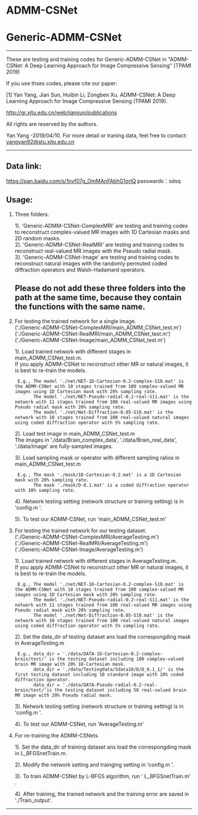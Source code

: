# ADMM-CSNet
# Generic-ADMM-CSNet

***********************************************************************************************************

These are  testing and training codes for Generic-ADMM-CSNet in "ADMM-CSNet: A Deep Learning Approach for Image Compressive Sensing" (TPAMI 2019)
 
If you use thses codes, please cite our paper:

[1] Yan Yang, Jian Sun, Huibin Li, Zongben Xu. ADMM-CSNet: A Deep Learning Approach for Image Compressive Sensing (TPAMI 2019).

http://gr.xjtu.edu.cn/web/jiansun/publications

All rights are reserved by the authors.

Yan Yang -2019/04/10. For more detail or traning data, feel free to contact: yangyan92@stu.xjtu.edu.cn


***********************************************************************************************************



## Data link: 
https://pan.baidu.com/s/1nvf07g_OmMAnFAbhG1orIQ 
passwards：sdsq 


## Usage:

1. Three folders.
  
   1). 'Generic-ADMM-CSNet-ComplexMRI' are testing and training codes to reconstruct complex-valued MR images with 1D Cartesian masks and 2D random masks. <Br/>
   2). 'Generic-ADMM-CSNet-RealMRI' are testing and training codes to reconstruct real-valued MR images with the Pseudo radial mask. <Br/>
   3). 'Generic-ADMM-CSNet-Image' are testing and training codes to reconstruct natural images with the randomly permuted coded diffraction operators and Walsh-Hadamard operators. <Br/>
   
   ## Please do not add these three folders into the path at the same time, because they contain the functions with the same name. 

2. For testing the trained network for a single image.<Br/>
   ('./Generic-ADMM-CSNet-ComplexMRI/main_ADMM_CSNet_test.m')<Br/>
   ('./Generic-ADMM-CSNet-RealMRI/main_ADMM_CSNet_test.m')<Br/>
   ('./Generic-ADMM-CSNet-Image/main_ADMM_CSNet_test.m')<Br/>

	1). Load trained network with different stages in main_ADMM_CSNet_test.m.<Br/>
	    If you apply ADMM-CSNet to  reconstruct  other MR or natural images, it is best to re-train the models.<Br/>

	    E.g., The model './net/NET-1D-Cartesian-0.2-complex-S10.mat' is the ADMM-CSNet with 10 stages trained from 100 complex-valued MR images using 1D Cartesian mask with 20% sampling rate.
		      The model './net/NET-Pseudo-radial-0.2-real-S11.mat' is the network with 11 stages trained from 100 real-valued MR images using Pseudo radial mask with 20% sampling rate.
              The model './net/Net-Diffraction-0.05-S10.mat' is the network with 10 stages trained from 100 real-valued natural images using coded diffraction operator with 5% sampling rate.
 
    2). Load test image  in main_ADMM_CSNet_test.m <Br/>
        The images in './data/Brain_complex_data', './data/Brain_real_data', './data/Image'  are fully-sampled images.<Br/>
    
    3). Load  sampling mask or operator with different sampling ratios in main_ADMM_CSNet_test.m<Br/>

   		E.g., The mask './mask/1D-Cartesian-0.2.mat' is a 1D Cartesian mask with 20% sampling rate.
              The mask './mask/D-0.1.mat' is a coded diffraction operator with 10% sampling rate. 

	4). Network testing  setting (network structure or training setting) is in  'config.m '.<Br/>

	5). To test our ADMM-CSNet, run 'main_ADMM_CSNet_test.m'<Br/>


3. For testing the trained network for our testing dataset.<Br/>
   ('./Generic-ADMM-CSNet-ComplexMRI/AverageTesting.m')<Br/>
   ('./Generic-ADMM-CSNet-RealMRI/AverageTesting.m')<Br/>
   ('./Generic-ADMM-CSNet-Image/AverageTesting.m')<Br/>

	1). Load trained network with different stages in AverageTesting.m.<br>
	    If you apply ADMM-CSNet to  reconstruct  other MR or natural images, it is best to re-train the models.<Br/>

	    E.g., The model './net/NET-1D-Cartesian-0.2-complex-S10.mat' is the ADMM-CSNet with 10 stages trained from 100 complex-valued MR images using 1D Cartesian mask with 20% sampling rate.
		      The model './net/NET-Pseudo-radial-0.2-real-S11.mat' is the network with 11 stages trained from 100 real-valued MR images using Pseudo radial mask with 20% sampling rate.
              The model './net/Net-Diffraction-0.05-S10.mat' is the network with 10 stages trained from 100 real-valued natural images using coded diffraction operator with 5% sampling rate.
 
    2). Set the data_dir of testing dataset ans load the correspongding mask in AverageTesting.m <Br/>

        E.g., data_dir = './data/DATA-1D-Cartesian-0.2-complex-brain/test/' is the testing dataset including 100 complex-valued brain MR image with 20% 1D-Cartesian mask.  
              data_dir = './data/Testingdata/Sdata10/D/D_0.1_1/' is the first testing dataset including 10 standard image with 10% coded diffraction operator.  
              data_dir = './data/DATA-Pseudo-radial-0.2-real-brain/test/'is the testing dataset including 50 real-valued brain MR image with 20% Pseudo radial mask.  

	3). Network testing  setting (network structure or training setting) is in  'config.m '. <Br/>

	4). To test our ADMM-CSNet, run 'AverageTesting.m' <Br/>


4. For re-training the ADMM-CSNets <Br/>

	1). Set the data_dir of training dataset ans load the correspongding mask in L_BFGSnetTrain.m.<br>
    	    
	2). Modify the network setting and trainging setting in  'config.m '. <Br/>

	3). To train ADMM-CSNet by L-BFGS algorithm, run ' L_BFGSnetTrain.m' . <Br/>

	4). After training, the trained network and the training error are saved in './Train_output'.<Br/>



***********************************************************************************************************







